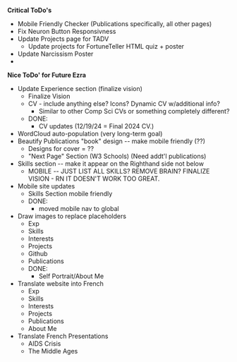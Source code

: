 **Critical ToDo's**
- Mobile Friendly Checker (Publications specifically, all other pages)
- Fix Neuron Button Responsivness
- Update Projects page for TADV
    - Update projects for FortuneTeller HTML quiz + poster
- Update Narcissism Poster
- 

**Nice ToDo' for Future Ezra**
- Update Experience section (finalize vision)
    - Finalize Vision
    - CV - include anything else? Icons? Dynamic CV w/additional info?
        - Similar to other Comp Sci CVs or something completely different?
    - DONE:
        - CV updates (12/19/24 = Final 2024 CV.)
- WordCloud auto-population (very long-term goal)
- Beautify Publications "book" design -- make mobile friendly (??)
    - Designs for cover = ??
    - "Next Page" Section (W3 Schools) (Need addt'l publications)
- Skills section -- make it appear on the Righthand side not below
    - MOBILE -- JUST LIST ALL SKILLS? REMOVE BRAIN? FINALIZE VISION - RN IT DOESN'T WORK TOO GREAT.
- Mobile site updates
    - Skills Section mobile friendly
    - DONE:
        - moved mobile nav to global
- Draw images to replace placeholders
    - Exp
    - Skills
    - Interests
    - Projects
    - Github
    - Publications
    - DONE:
        - Self Portrait/About Me
- Translate website into French
    - Exp
    - Skills
    - Interests
    - Projects
    - Publications
    - About Me
- Translate French Presentations
    - AIDS Crisis
    - The Middle Ages